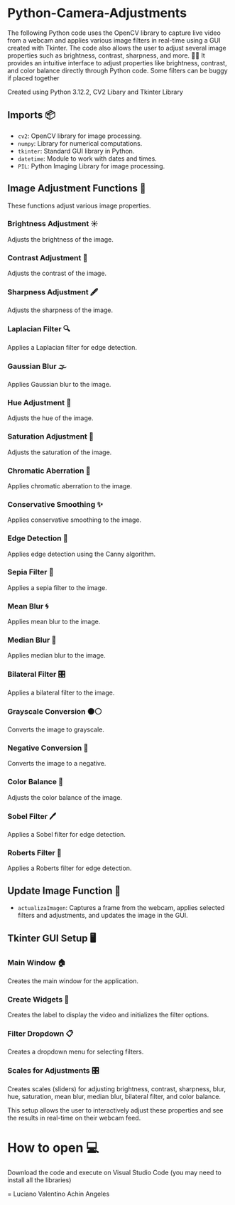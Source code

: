 # Python-Camera-Adjustments
The following Python code uses the OpenCV library to capture live video from a webcam and applies various image filters in real-time using a GUI created with Tkinter. The code also allows the user to adjust several image properties such as brightness, contrast, sharpness, and more. 🎥✨
It provides an intuitive interface to adjust properties like brightness, contrast, and color balance directly through Python code. Some filters can be buggy if placed together

Created using Python 3.12.2, CV2 Libary and Tkinter Library

## Imports 📦

-   `cv2`: OpenCV library for image processing.
-   `numpy`: Library for numerical computations.
-   `tkinter`: Standard GUI library in Python.
-   `datetime`: Module to work with dates and times.
-   `PIL`: Python Imaging Library for image processing.

## Image Adjustment Functions 🔧

These functions adjust various image properties.

### Brightness Adjustment ☀️

Adjusts the brightness of the image.

### Contrast Adjustment 🌈

Adjusts the contrast of the image.

### Sharpness Adjustment 🖋️

Adjusts the sharpness of the image.

### Laplacian Filter 🔍

Applies a Laplacian filter for edge detection.

### Gaussian Blur 🌫️

Applies Gaussian blur to the image.

### Hue Adjustment 🎨

Adjusts the hue of the image.

### Saturation Adjustment 🌟

Adjusts the saturation of the image.

### Chromatic Aberration 🌈

Applies chromatic aberration to the image.

### Conservative Smoothing ✨

Applies conservative smoothing to the image.

### Edge Detection 📏

Applies edge detection using the Canny algorithm.

### Sepia Filter 📜

Applies a sepia filter to the image.

### Mean Blur 🌀

Applies mean blur to the image.

### Median Blur 🔮

Applies median blur to the image.

### Bilateral Filter 🎛️

Applies a bilateral filter to the image.

### Grayscale Conversion ⚫⚪

Converts the image to grayscale.

### Negative Conversion 🔄

Converts the image to a negative.

### Color Balance 🎨

Adjusts the color balance of the image.

### Sobel Filter 🖊️

Applies a Sobel filter for edge detection.

### Roberts Filter 📐

Applies a Roberts filter for edge detection.

## Update Image Function 🔄

-   `actualizaImagen`: Captures a frame from the webcam, applies selected filters and adjustments, and updates the image in the GUI.

## Tkinter GUI Setup 🖥️

### Main Window 🏠

Creates the main window for the application.

### Create Widgets 📲

Creates the label to display the video and initializes the filter options.

### Filter Dropdown 📋

Creates a dropdown menu for selecting filters.

### Scales for Adjustments 🎛️

Creates scales (sliders) for adjusting brightness, contrast, sharpness, blur, hue, saturation, mean blur, median blur, bilateral filter, and color balance.

This setup allows the user to interactively adjust these properties and see the results in real-time on their webcam feed.

# How to open 💻

Download the code and execute on Visual Studio Code (you may need to install all the libraries)

=
Luciano Valentino Achin Angeles
